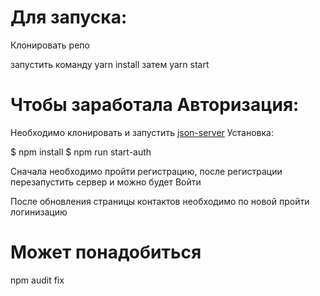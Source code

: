 # Для запуска: 
Клонировать репо

запустить команду yarn install затем yarn start

# Чтобы заработала Авторизация:

Необходимо клонировать и запустить [json-server](https://github.com/mastersu83/json-server-new.git)
Установка:

$ npm install
$ npm run start-auth

Сначала необходимо пройти регистрацию, после регистрации перезапустить сервер и можно будет Войти

После обновления страницы контактов необходимо по новой пройти логинизацию

# Может понадобиться 
npm audit fix


